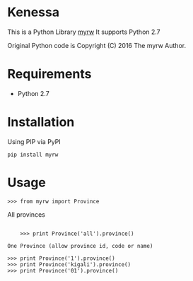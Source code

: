 Kenessa
====
This is a Python Library [myrw](https://github.com/rmuhire/kenessa)
It supports Python 2.7

Original Python code is Copyright (C) 2016 The myrw Author.


Requirements
============

-  Python 2.7

Installation
============

Using PIP via PyPI

    pip install myrw
    
Usage
=====

    >>> from myrw import Province
    
All provinces
~~~~~~~~~~~~~

    >>> print Province('all').province()
    
One Province (allow province id, code or name)
~~~~~~~~~~~~~~~~~~~~~~~~~~~~~~~~~~~~~~~~~~~~~~

    >>> print Province('1').province()
    >>> print Province('kigali').province()
    >>> print Province('01').province()
